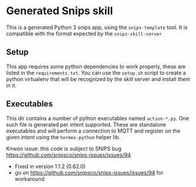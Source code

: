# Generated Snips skill

This is a generated Python 3 snips app, using the `snips-template` tool.
It is compatible with the format expected by the `snips-skill-server`

## Setup

This app requires some python dependencies to work properly, these are
listed in the `requirements.txt`. You can use the `setup.sh` script to
create a python virtualenv that will be recognized by the skill server
and install them in it.

## Executables

This dir contains a number of python executables named `action-*.py`.
One such file is generated per intent supported. These are standalone
executables and will perform a connection to MQTT and register on the
given intent using the `hermes-python` helper lib.

Knwon issue: this code is subject to SNIPS bug https://github.com/snipsco/snips-issues/issues/94
-  Fixed in version 1.1.2 (0.62.0)
- go on https://github.com/snipsco/snips-issues/issues/94 for workaround

